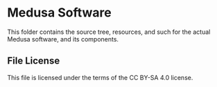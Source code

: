 # Medusa Software

This folder contains the source tree, resources, and such for the actual Medusa
software, and its components.

## File License
This file is licensed under the terms of the CC BY-SA 4.0 license.
